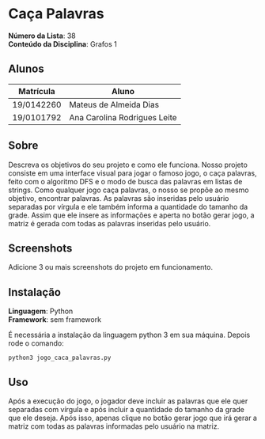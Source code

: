 # Caça Palavras

**Número da Lista**: 38<br>
**Conteúdo da Disciplina**: Grafos 1<br>

## Alunos
|Matrícula | Aluno |
| -- | -- |
| 19/0142260  |  Mateus de Almeida Dias |
| 19/0101792  |  Ana Carolina Rodrigues Leite |

## Sobre 
Descreva os objetivos do seu projeto e como ele funciona. 
Nosso projeto consiste em uma interface visual para jogar o famoso jogo, o caça palavras, feito com o algoritmo DFS e o modo de busca das palavras em listas de strings. Como qualquer jogo caça palavras, o nosso se propõe ao mesmo objetivo, encontrar palavras. As palavras são inseridas pelo usuário separadas por vírgula e ele também informa a quantidade do tamanho da grade. Assim que ele insere as informações e aperta no botão gerar jogo, a matriz é gerada com todas as palavras inseridas pelo usuário.

## Screenshots
Adicione 3 ou mais screenshots do projeto em funcionamento.

## Instalação 
**Linguagem**: Python<br>
**Framework**: sem framework<br>

É necessária a instalação da linguagem python 3 em sua máquina.
Depois rode o comando:

```
python3 jogo_caca_palavras.py
```

## Uso 
Após a execução do jogo, o jogador deve incluir as palavras que ele quer separadas com vírgula e após incluir a quantidade do tamanho da grade que ele deseja. Após isso, apenas clique no botão gerar jogo que irá gerar a matriz com todas as palavras informadas pelo usuário na matriz.